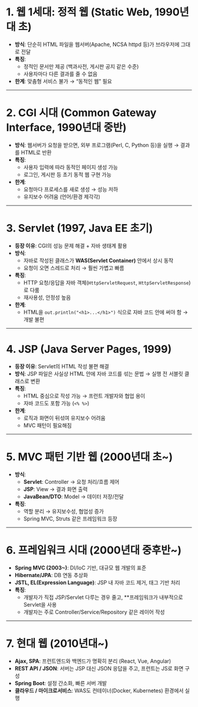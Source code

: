 
# 1. 웹 1세대: 정적 웹 (Static Web, 1990년대 초)

- **방식**: 단순히 HTML 파일을 웹서버(Apache, NCSA httpd 등)가 브라우저에 그대로 전달
- **특징**:
    - 정적인 문서만 제공 (백과사전, 게시판 공지 같은 수준)
    - 사용자마다 다른 결과를 줄 수 없음
- **한계**: 맞춤형 서비스 불가 → “동적인 웹” 필요
---
# 2. CGI 시대 (Common Gateway Interface, 1990년대 중반)

- **방식**: 웹서버가 요청을 받으면, 외부 프로그램(Perl, C, Python 등)을 실행 → 결과를 HTML로 반환
- **특징**:
    - 사용자 입력에 따라 동적인 페이지 생성 가능
    - 로그인, 게시판 등 초기 동적 웹 구현 가능
- **한계**:
    - 요청마다 프로세스를 새로 생성 → 성능 저하
    - 유지보수 어려움 (언어/환경 제각각)

---
# 3. Servlet (1997, Java EE 초기)

- **등장 이유**: CGI의 성능 문제 해결 + 자바 생태계 활용
- **방식**:
    - 자바로 작성된 클래스가 **WAS(Servlet Container)** 안에서 상시 동작
    - 요청이 오면 스레드로 처리 → 훨씬 가볍고 빠름
- **특징**:
    - HTTP 요청/응답을 자바 객체(`HttpServletRequest`, `HttpServletResponse`)로 다룸
    - 재사용성, 안정성 높음
- **한계**:
    - HTML을 `out.println("<h1>...</h1>")` 식으로 자바 코드 안에 써야 함 → 개발 불편

---
# 4. JSP (Java Server Pages, 1999)

- **등장 이유**: Servlet의 HTML 작성 불편 해결
- **방식**: JSP 파일은 사실상 HTML 안에 자바 코드를 섞는 문법 → 실행 전 서블릿 클래스로 변환
- **특징**:
    - HTML 중심으로 작성 가능 → 프런트 개발자와 협업 용이
    - 자바 코드도 포함 가능 (`<% %>`)
- **한계**:
    - 로직과 화면이 뒤섞여 유지보수 어려움
    - MVC 패턴이 필요해짐

---
# 5. MVC 패턴 기반 웹 (2000년대 초~)

- **방식**:
    - **Servlet**: Controller → 요청 처리/흐름 제어
    - **JSP**: View → 결과 화면 출력
    - **JavaBean/DTO**: Model → 데이터 저장/전달
- **특징**:
    - 역할 분리 → 유지보수성, 협업성 증가
    - Spring MVC, Struts 같은 프레임워크 등장

---
# 6. 프레임워크 시대 (2000년대 중후반~)

- **Spring MVC (2003~)**: DI/IoC 기반, 대규모 웹 개발의 표준
- **Hibernate/JPA**: DB 연동 추상화
- **JSTL, EL(Expression Language)**: JSP 내 자바 코드 제거, 태그 기반 처리
- **특징**:
    - 개발자가 직접 JSP/Servlet 다루는 경우 줄고, **프레임워크가 내부적으로 Servlet을 사용
    - 개발자는 주로 Controller/Service/Repository 같은 레이어 작성

---
# 7. 현대 웹 (2010년대~)

- **Ajax, SPA**: 프런트엔드와 백엔드가 명확히 분리 (React, Vue, Angular)
- **REST API / JSON**: 서버는 JSP 대신 JSON 응답을 주고, 프런트는 JS로 화면 구성
- **Spring Boot**: 설정 간소화, 빠른 서버 개발
- **클라우드 / 마이크로서비스**: WAS도 컨테이너(Docker, Kubernetes) 환경에서 실행